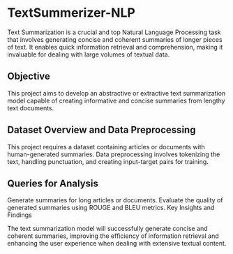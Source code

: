 # TextSummerizer-NLP
Text Summarization is a crucial and top Natural Language Processing task that involves generating concise and coherent summaries of longer pieces of text. It enables quick information retrieval and comprehension, making it invaluable for dealing with large volumes of textual data.

## Objective

This project aims to develop an abstractive or extractive text summarization model capable of creating informative and concise summaries from lengthy text documents.

## Dataset Overview and Data Preprocessing

This project requires a dataset containing articles or documents with human-generated summaries. Data preprocessing involves tokenizing the text, handling punctuation, and creating input-target pairs for training.

## Queries for Analysis

Generate summaries for long articles or documents.
Evaluate the quality of generated summaries using ROUGE and BLEU metrics.
Key Insights and Findings

The text summarization model will successfully generate concise and coherent summaries, improving the efficiency of information retrieval and enhancing the user experience when dealing with extensive textual content.
